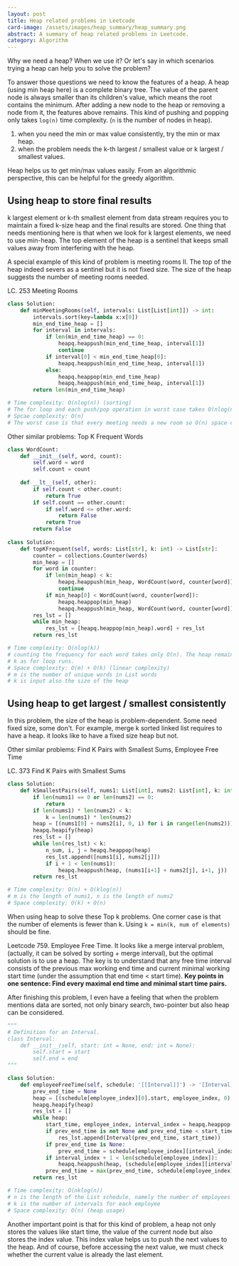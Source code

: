 ```yaml
---
layout: post
title: Heap related problems in Leetcode
card-image: /assets/images/heap_summary/heap_summary.png
abstract: A summary of heap related problems in Leetcode.
category: Algorithm
---
```


Why we need a heap? When we use it? Or let's say in which scenarios trying a heap can help you to solve the problem?

To answer those questions we need to know the features of a heap. A heap (using min heap here) is a complete binary tree. The value of the parent node is always smaller than its children's value, which means the root contains the minimum. After adding a new node to the heap or removing a node from it, the features above remains. This kind of pushing and popping only takes `log(n)` time complexity. (`n` is the number of nodes in heap).

1. when you need the min or max value consistently, try the min or max heap.
2. when the problem needs the k-th largest / smallest value or k largest / smallest values.

Heap helps us to get min/max values easily. From an algorithmic perspective, this can be helpful for the greedy algorithm.

## Using heap to store final results

k largest element or k-th smallest element from data stream requires you to maintain a fixed k-size heap and the final results are stored. One thing that needs mentioning here is that when we look for k largest elements, we need to use min-heap. The top element of the heap is a sentinel that keeps small values away from interfering with the heap.

A special example of this kind of problem is meeting rooms II. The top of the heap indeed severs as a sentinel but it is not fixed size. The size of the heap suggests the number of meeting rooms needed.

LC. 253 Meeting Rooms

```python
class Solution:
    def minMeetingRooms(self, intervals: List[List[int]]) -> int:
        intervals.sort(key=lambda x:x[0])
        min_end_time_heap = []
        for interval in intervals:
            if len(min_end_time_heap) == 0:
                heapq.heappush(min_end_time_heap, interval[1])
                continue
            if interval[0] < min_end_time_heap[0]:
                heapq.heappush(min_end_time_heap, interval[1])
            else:
                heapq.heappop(min_end_time_heap)
                heapq.heappush(min_end_time_heap, interval[1])
        return len(min_end_time_heap)

# Time complexity: O(nlog(n)) (sorting) 
# The for loop and each push/pop operation in worst case takes O(nlog(n))
# Spcae complexity: O(n)
# The worst case is that every meeting needs a new room so O(n) space complexity
```

Other similar problems: Top K Frequent Words

```python
class WordCount:
    def __init__(self, word, count):
        self.word = word
        self.count = count
        
    def __lt__(self, other):
        if self.count < other.count:
            return True
        if self.count == other.count:
            if self.word <= other.word:
                return False
            return True
        return False
    
class Solution:
    def topKFrequent(self, words: List[str], k: int) -> List[str]:
        counter = collections.Counter(words)
        min_heap = []
        for word in counter:
            if len(min_heap) < k:
                heapq.heappush(min_heap, WordCount(word, counter[word]))
                continue
            if min_heap[0] < WordCount(word, counter[word]):
                heapq.heappop(min_heap)
                heapq.heappush(min_heap, WordCount(word, counter[word]))
        res_lst = []
        while min_heap:
            res_lst = [heapq.heappop(min_heap).word] + res_lst
        return res_lst

# Time complexity: O(nlog(k))
# counting the frequency for each word takes only O(n). The heap remains a size of 
# k as for loop runs.
# Space complexity: O(m) + O(k) (linear complexity)
# m is the number of unique words in List words
# k is input also the size of the heap
```

## Using heap to get largest / smallest consistently

In this problem, the size of the heap is problem-dependent. Some need fixed size, some don't. For example, merge k sorted linked list requires to have a heap. it looks like to have a fixed size heap but not.

Other similar problems: Find K Pairs with Smallest Sums, Employee Free Time

LC. 373 Find K Pairs with Smallest Sums

```python
class Solution:
    def kSmallestPairs(self, nums1: List[int], nums2: List[int], k: int) -> List[List[int]]:
        if len(nums1) == 0 or len(nums2) == 0:
            return
        if len(nums1) * len(nums2) < k:
            k = len(nums1) * len(nums2)
        heap = [(nums1[0] + nums2[i], 0, i) for i in range(len(nums2))]
        heapq.heapify(heap)
        res_lst = []
        while len(res_lst) < k:
            n_sum, i, j = heapq.heappop(heap)
            res_lst.append([nums1[i], nums2[j]])
            if i + 1 < len(nums1):
                heapq.heappush(heap, (nums1[i+1] + nums2[j], i+1, j))
        return res_lst

# Time complexity: O(n) + O(klog(n))
# m is the length of nums1, n is the length of nums2
# Space complexity: O(k) + O(n)
```

When using heap to solve these Top k problems. One corner case is that the number of elements is fewer than k. Using `k = min(k, num of elements)` should be fine.

Leetcode 759. Employee Free Time. It looks like a merge interval problem, (actually, it can be solved by sorting + merge interval), but the optimal solution is to use a heap. The key is to understand that any free time interval consists of the previous max working end time and current minimal working start time (under the assumption that end time < start time). **Key points in one sentence: Find every maximal end time and minimal start time pairs.**

After finishing this problem, I even have a feeling that when the problem mentions data are sorted, not only binary search, two-pointer but also heap can be considered.

```python
"""
# Definition for an Interval.
class Interval:
    def __init__(self, start: int = None, end: int = None):
        self.start = start
        self.end = end
"""

class Solution:
    def employeeFreeTime(self, schedule: '[[Interval]]') -> '[Interval]':
        prev_end_time = None
        heap = [(schedule[employee_index][0].start, employee_index, 0) for employee_index in range(len(schedule))]
        heapq.heapify(heap)
        res_lst = []
        while heap:
            start_time, employee_index, interval_index = heapq.heappop(heap)
            if prev_end_time is not None and prev_end_time < start_time:
                res_lst.append(Interval(prev_end_time, start_time))
            if prev_end_time is None:
                prev_end_time = schedule[employee_index][interval_index].end
            if interval_index + 1 < len(schedule[employee_index]):
                heapq.heappush(heap, (schedule[employee_index][interval_index+1].start, employee_index, interval_index+1))
            prev_end_time = max(prev_end_time, schedule[employee_index][interval_index].end)
        return res_lst

# Time complexity: O(nklog(n))
# n is the length of the List schedule, namely the number of employees
# k is the number of intervals for each employee
# Space complexity: O(n) (heap usage)
```

Another important point is that for this kind of problem, a heap not only stores the values like start time, the value of the current node but also stores the index value. This index value helps us to push the next values to the heap. And of course, before accessing the next value, we must check whether the current value is already the last element.
